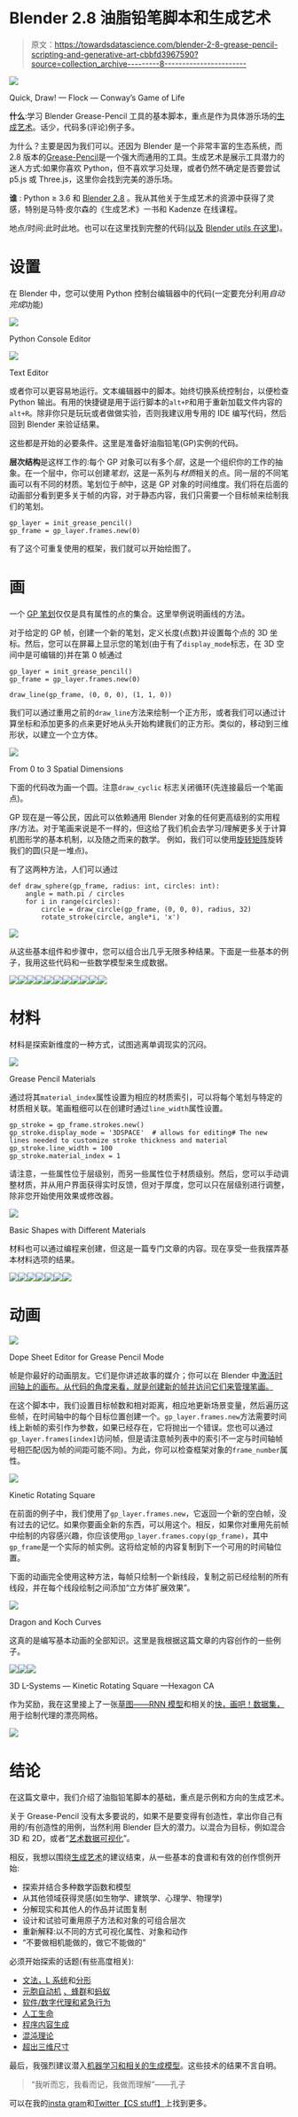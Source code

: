 # Blender 2.8 油脂铅笔脚本和生成艺术

> 原文：<https://towardsdatascience.com/blender-2-8-grease-pencil-scripting-and-generative-art-cbbfd3967590?source=collection_archive---------8----------------------->

![](img/26579db4c3b1606f412deb32c14ade4b.png)

Quick, Draw! — Flock — Conway’s Game of Life

**什么**:学习 Blender Grease-Pencil 工具的基本脚本，重点是作为具体游乐场的[生成艺术](https://www.philipgalanter.com/downloads/ga2003_paper.pdf)。话少，代码多(评论)例子多。

为什么？主要是因为我们可以。还因为 Blender 是一个非常丰富的生态系统，而 2.8 版本的[Grease-Pencil](https://youtu.be/pywbPQD9vYU)是一个强大而通用的工具。生成艺术是展示工具潜力的迷人方式:如果你喜欢 Python，但不喜欢学习处理，或者仍然不确定是否要尝试 p5.js 或 Three.js，这里你会找到完美的游乐场。

**谁** : Python ≥ 3.6 和 [Blender 2.8](https://docs.blender.org/api/blender2.8/) 。我从其他关于生成艺术的资源中获得了灵感，特别是马特·皮尔森的《生成艺术》一书和 Kadenze 在线课程。

地点/时间:此时此地。也可以在这里找到完整的代码[(以及](https://github.com/5agado/data-science-learning/tree/master/graphics) [Blender utils 在这里](https://github.com/5agado/data-science-learning/blob/master/utils/blender_utils.py))。

# 设置

在 Blender 中，您可以使用 Python 控制台编辑器中的代码(一定要充分利用*自动完成*功能)

![](img/70983e24c74aac1892075a098aec47fc.png)

Python Console Editor

![](img/5a03c09f3a71064facb92c23d9047efc.png)

Text Editor

或者你可以更容易地运行。文本编辑器中的脚本。始终切换系统控制台，以便检查 Python 输出。有用的快捷键是用于运行脚本的`alt+P`和用于重新加载文件内容的`alt+R`。除非你只是玩玩或者做做实验，否则我建议用专用的 IDE 编写代码，然后回到 Blender 来验证结果。

这些都是开始的必要条件。这里是准备好油脂铅笔(GP)实例的代码。

**层次结构**是这样工作的:每个 GP 对象可以有多个*层*，这是一个组织你的工作的抽象。在一个层中，你可以创建*笔划*，这是一系列与*材质*相关的点。同一层的不同笔画可以有不同的材质。笔划位于*帧*中，这是 GP 对象的时间维度。我们将在后面的动画部分看到更多关于帧的内容，对于静态内容，我们只需要一个目标帧来绘制我们的笔划。

```
gp_layer = init_grease_pencil()
gp_frame = gp_layer.frames.new(0)
```

有了这个可重复使用的框架，我们就可以开始绘图了。

# 画

一个 [GP 笔划](https://docs.blender.org/api/blender2.8/bpy.types.GPencilStroke.html#bpy.types.GPencilStroke)仅仅是具有属性的点的集合。这里举例说明画线的方法。

对于给定的 GP 帧，创建一个新的笔划，定义长度(点数)并设置每个点的 3D 坐标。然后，您可以在屏幕上显示您的笔划(由于有了`display_mode`标志，在 3D 空间中是可编辑的)并在第 0 帧通过

```
gp_layer = init_grease_pencil()
gp_frame = gp_layer.frames.new(0)

draw_line(gp_frame, (0, 0, 0), (1, 1, 0))
```

我们可以通过重用之前的`draw_line`方法来绘制一个正方形，或者我们可以通过计算坐标和添加更多的点来更好地从头开始构建我们的正方形。类似的，移动到三维形状，以建立一个立方体。

![](img/dc04992386f3d6f9702278600f06f09e.png)

From 0 to 3 Spatial Dimensions

下面的代码改为画一个圆。注意`draw_cyclic` 标志关闭循环(先连接最后一个笔画点)。

GP 现在是一等公民，因此可以依赖通用 Blender 对象的任何更高级别的实用程序/方法。对于笔画来说是不一样的，但这给了我们机会去学习/理解更多关于计算机图形学的基本机制，以及随之而来的数学。
例如，我们可以使用[旋转矩阵](https://en.wikipedia.org/wiki/Rotation_matrix)旋转我们的圆(只是一堆点)。

有了这两种方法，人们可以通过

```
def draw_sphere(gp_frame, radius: int, circles: int):
    angle = math.pi / circles
    for i in range(circles):
        circle = draw_circle(gp_frame, (0, 0, 0), radius, 32)
        rotate_stroke(circle, angle*i, 'x')
```

![](img/f70745ae4d9dfbf1a4cb8cf003b3c7ce.png)

从这些基本组件和步骤中，您可以组合出几乎无限多种结果。下面是一些基本的例子，我用这些代码和一些数学模型来生成数据。

![](img/c94cd4ac06071821b3963612c00103c1.png)![](img/19fb4f7c857d6a17d676633f7935148c.png)![](img/50e6f7a99843bc3ac39597ce72b03a62.png)![](img/20b409321aadae9ef3612ee3e103572b.png)![](img/af78e283b9937eac6077486e6ffdd10f.png)![](img/a2c12cf2f118e921f4e082bae6b8591d.png)![](img/d925928736689d9d5600bc5891f68384.png)![](img/b240411512de4dde83b5c6af95e06504.png)![](img/b771561cdb214ae614aee9a2ef84a647.png)![](img/3dbd19f6eb5426e05ee2c7570ab012cb.png)![](img/7e7a487472358bb3afcf12515632b062.png)

# 材料

材料是探索新维度的一种方式，试图逃离单调现实的沉闷。

![](img/8f10a3aa1e173f8b7d77bb103f610258.png)

Grease Pencil Materials

通过将其`material_index`属性设置为相应的材质索引，可以将每个笔划与特定的材质相关联。笔画粗细可以在创建时通过`line_width`属性设置。

```
gp_stroke = gp_frame.strokes.new()
gp_stroke.display_mode = '3DSPACE'  # allows for editing# The new lines needed to customize stroke thickness and material
gp_stroke.line_width = 100
gp_stroke.material_index = 1
```

请注意，一些属性位于层级别，而另一些属性位于材质级别。然后，您可以手动调整材质，并从用户界面获得实时反馈，但对于厚度，您可以只在层级别进行调整，除非您开始使用效果或修改器。

![](img/c1eab8b3a81f4c41332cb4bf8782137f.png)

Basic Shapes with Different Materials

材料也可以通过编程来创建，但这是一篇专门文章的内容。现在享受一些我摆弄基本材料选项的结果。

![](img/6d43a9e7b1e362df981f699559cbfcda.png)![](img/12dc721468fb9d3c7a18ef53043d3e3f.png)![](img/fa8984b182bd6a33941558f7cb40251d.png)![](img/785277a535a69dbeb2f2c5ce93de7ead.png)![](img/3c7b5f3b9080862ab15b0a838a53111a.png)![](img/75edad96d7813a0e295d0957a9353180.png)![](img/6a73eca0dcc59a912cf20cf94f9371a1.png)

# 动画

![](img/303d3e14b93ccdbb65c49ad58eaa8323.png)

Dope Sheet Editor for Grease Pencil Mode

帧是你最好的动画朋友。它们是你讲述故事的媒介；你可以在 Blender 中[激活时间轴上的画布。从代码的角度来看，就是创建新的帧并访问它们来管理笔画。](https://youtu.be/pywbPQD9vYU?t=727)

在这个脚本中，我们设置目标帧数和相对距离，相应地更新场景变量，然后遍历这些帧，在时间轴中的每个目标位置创建一个。`gp_layer.frames.new`方法需要时间线上新帧的索引作为参数，如果已经存在，它将抛出一个错误。您也可以通过`gp_layer.frames[index]`访问帧，但是请注意帧列表中的索引不一定与时间轴帧号相匹配(因为帧的间距可能不同)。为此，你可以检查框架对象的`frame_number`属性。

![](img/4c056fd1bc7e1aaf567204449b9c6eaf.png)

Kinetic Rotating Square

在前面的例子中，我们使用了`gp_layer.frames.new`，它返回一个新的空白帧，没有过去的记忆。如果你要画全新的东西，可以用这个。相反，如果你对重用先前帧中绘制的内容感兴趣，你应该使用`gp_layer.frames.copy(gp_frame)`，其中`gp_frame`是一个实际的帧实例。这将给定帧的内容复制到下一个可用的时间轴位置。

下面的动画完全使用这种方法，每帧只绘制一个新线段，复制之前已经绘制的所有线段，并在每个线段绘制之间添加“立方体扩展效果”。

![](img/6278874e76c5c233bd179c9bff2a2694.png)

Dragon and Koch Curves

这真的是编写基本动画的全部知识。这里是我根据这篇文章的内容创作的一些例子。

![](img/ea2d5fa3b76cec2c35d9e3db7f46fa6a.png)![](img/5975b5e7b89f34191853c84ea6ecf664.png)![](img/00a970f88433878f8c742ad721a0324f.png)

3D L-Systems — Kinetic Rotating Square —Hexagon CA

作为奖励，我在这里接上了一张[草图——RNN 模型](https://github.com/tensorflow/magenta/tree/master/magenta/models/sketch_rnn)和相关的[快，画吧！数据集，](https://quickdraw.withgoogle.com/data)用于绘制代理的漂亮网格。

![](img/150a0570761f91ec076451bee5472452.png)

# 结论

在这篇文章中，我们介绍了油脂铅笔脚本的基础，重点是示例和方向的生成艺术。

关于 Grease-Pencil 没有太多要说的，如果不是要变得有创造性，拿出你自己有用的/有创造性的用例，当然利用 Blender 巨大的潜力。以混合为目标，例如混合 3D 和 2D，或者“[艺术数据可视化](https://www.instagram.com/p/Bqx31AYC48l/)”。

相反，我想以围绕[生成艺术](https://www.artnome.com/news/2018/8/8/why-love-generative-art)的建议结束，从一些基本的食谱和有效的创作惯例开始:

*   探索并结合多种数学函数和模型
*   从其他领域获得灵感(如生物学、建筑学、心理学、物理学)
*   分解现实和其他人的作品并试图复制
*   设计和试验可重用原子方法和对象的可组合层次
*   重新解释:以不同的方式可视化属性、对象和动作
*   “不要做相机能做的，做它不能做的”

必须开始探索的话题(有些高度相关):

*   [文法，L 系统](http://algorithmicbotany.org/papers/abop/abop.pdf)和[分形](https://www.youtube.com/watch?v=gB9n2gHsHN4)
*   [元胞自动机](https://www.goodreads.com/book/show/238558.A_New_Kind_of_Science) [、蜂群](https://team.inria.fr/imagine/files/2014/10/flocks-hers-and-schools.pdf)和[蚂蚁](https://en.wikipedia.org/wiki/Langton%27s_ant)
*   [软件/数字代理和紧急行为](https://www.goodreads.com/book/show/183954.Hidden_Order)
*   [人工生命](https://youtu.be/wQQ2NHECcvQ)
*   [程序内容生成](http://pcgbook.com/)
*   [混沌理论](https://www.goodreads.com/book/show/64582.Chaos)
*   [超出三维尺寸](https://youtu.be/2s4TqVAbfz4)

最后，我强烈建议潜入[机器学习和相关的生成模型](https://blog.openai.com/generative-models/)。这些技术的结果不言自明。

> “我听而忘，我看而记，我做而理解”——孔子

可以在我的[insta gram](https://www.instagram.com/amartinelli1/)和[Twitter【CS stuff】](https://twitter.com/5agado)上找到更多。